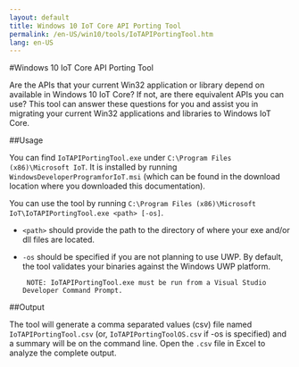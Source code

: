 ```yaml
---
layout: default
title: Windows 10 IoT Core API Porting Tool
permalink: /en-US/win10/tools/IoTAPIPortingTool.htm
lang: en-US
---
```


#Windows 10 IoT Core API Porting Tool

Are the APIs that your current Win32 application or library depend on available in Windows 10 IoT Core?  If not, are there equivalent APIs you can use?  This tool can answer these questions for you and assist you in migrating your current Win32 applications and libraries to Windows IoT Core.

##Usage

You can find `IoTAPIPortingTool.exe` under `C:\Program Files (x86)\Microsoft IoT`.  It is installed by running `WindowsDeveloperProgramforIoT.msi` (which can be found in the download location where you downloaded this documentation).

You can use the tool by running `C:\Program Files (x86)\Microsoft IoT\IoTAPIPortingTool.exe <path> [-os]`.

*  `<path>` should provide the path to the directory of where your exe and/or dll files are located.

*  `-os` should be specified if you are not planning to use UWP.  By default, the tool validates your binaries against the Windows UWP platform.

        NOTE: IoTAPIPortingTool.exe must be run from a Visual Studio Developer Command Prompt.

##Output

The tool will generate a comma separated values (csv) file named `IoTAPIPortingTool.csv` (or, `IoTAPIPortingToolOS.csv` if -os is specified) and a summary will be on the command line. Open the `.csv` file in Excel to analyze the complete output.
